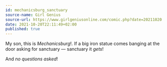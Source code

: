 ```yaml
---
id: mechanicsburg_sanctuary
source-name: Girl Genius
source-url: https://www.girlgeniusonline.com/comic.php?date=20211020
date: 2021-10-20T22:11:49+02:00
published: true
---
```


My son, this is *Mechanicsburg*!. If a big iron statue comes banging at the door asking for sanctuary — sanctuary it *gets*!

And *no questions asked*!
